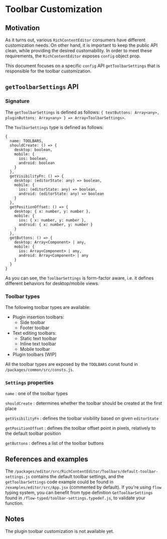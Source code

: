 # Toolbar Customization

## Motivation
As it turns out, various `RichContentEditor` consumers have different customization needs. On other hand, it is important to keep the public API clean, while providing the desired customability. In order to meet these requirements, the `RichContentEditor` exposes `config` object prop.

This document focuses on a specific `config` API `getToolbarSettings` that is responsible for the toolbar customization.
## `getToolbarSettings` API
### Signature
The `getToolbarSettings` is defined as follows: `{ textButtons: Array<any>, pluginButtons: Array<any> } => Array<ToolbarSettings>`.

The `ToolbarSettings` type is defined as follows:
```
{
  name: TOOLBARS,
  shouldCreate: () => {
    desktop: boolean,
    mobile: {
      ios: boolean,
      android: boolean
    }
  },
  getVisibilityFn: () => {
    desktop: (editorState: any) => boolean,
    mobile: {
      ios: (editorState: any) => boolean,
      android: (editorState: any) => boolean
    }
  },
  getPositionOffset: () => {
    desktop: { x: number, y: number },
    mobile: {
      ios: { x: number, y: number },
      android: { x: number, y: number }
    }
  },
  getButtons: () => {
    desktop: Array<Component> | any,
    mobile: {
      ios: Array<Component> | any,
      android: Array<Component> | any
    }
  }
}
```
As you can see, the `ToolbarSettings` is form-factor aware, i.e. it defines different behaviors for desktop/mobile views.
### Toolbar types
The following toolbar types are available:
  * Plugin insertion toolbars:
    * Side toolbar
    * Footer toolbar
  * Text editing toolbars:
    * Static text toolbar
    * Inline text toolbar
    * Mobile toolbar
  * Plugin toolbars [WIP]

All the toolbar types are exposed by the `TOOLBARS` const found in `/packages/common/src/consts.js`.

### `Settings` properties
`name` : one of the toolbar types

`shouldCreate` : determines whether the toolbar should be created at the first place

`getVisibilityFn` : defines the toolbar visibility based on given `editorState`

`getPositionOffset` : defines the toolbar offset point in pixels, relatively to the default toolbar position

`getButtons` : defines a list of the toolbar buttons

## References and examples
The `/packages/editor/src/RichContentEditor/Toolbars/default-toolbar-settings.js` contains the default toolbar settings, and the `getToolbarSettings` code example could be found in `/examples/editor/src/App.jsx` (commented by default). If you're using `flow` typing system, you can benefit from type definition `GetToolbarSettings` found in `/flow-typed/toolbar-settings.typedef.js`, to validate your function.

## Notes
The plugin toolbar customization is not available yet.


